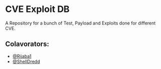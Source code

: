 # CVE Exploit DB

A Repository for a bunch of Test, Payload and Exploits done for different CVE.


## Colavorators:

- [@Rijaba1](https://github.com/RiJaba1)
- [@ShellDredd](https://github.com/ShellDredd)


